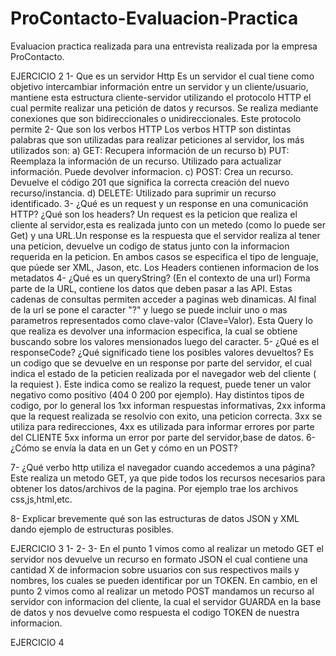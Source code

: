 # ProContacto-Evaluacion-Practica
Evaluacion practica realizada para una entrevista realizada por la empresa ProContacto.

EJERCICIO 2
1-	Que es un servidor Http
Es un servidor el cual tiene como objetivo intercambiar información entre un servidor y un cliente/usuario, mantiene esta estructura cliente-servidor utilizando el protocolo HTTP el cual permite realizar una petición de datos y recursos. Se realiza mediante conexiones que son bidireccionales o unidireccionales. Este protocolo permite
2-	Que son los verbos HTTP
Los verbos HTTP son distintas palabras que son utilizadas para realizar peticiones al servidor, los más utilizados son:
a)	GET: Recupera información de un recurso
b)	PUT: Reemplaza la información de un recurso. Utilizado para actualizar información. Puede devolver informacion.
c)	POST: Crea un recurso. Devuelve el código 201 que significa la correcta creación del nuevo recurso/instancia.
d)	DELETE: Utilizado para suprimir un recurso identificado.
3- ¿Qué es un request y un response en una comunicación HTTP? ¿Qué son los headers? 
Un request es la peticion que realiza el cliente al servidor,esta es realizada junto con un metedo (como lo puede ser Get) y una URL.Un response es la respuesta que el servidor realiza al tener una peticion, devuelve un codigo de status junto con la informacion requerida en la peticion. En ambos casos se especifica el tipo de lenguaje, que púede ser XML, Jason, etc.
Los Headers contienen informacion de los metadatos
4- ¿Qué es un queryString? (En el contexto de una url)
Forma parte de la URL, contiene los datos que deben pasar a las API. Estas cadenas de consultas permiten acceder a paginas web dinamicas. Al final de la url se pone el caracter "?" y luego se puede incluir uno o mas parametros representados como clave-valor (Clave=Valor). Esta Query lo que realiza es devolver una informacion especifica, la cual se obtiene buscando sobre los valores mensionados luego del caracter.
5- ¿Qué es el responseCode? ¿Qué significado tiene los posibles valores devueltos?
Es un codigo que se devuelve en un response por parte del servidor, el cual indica el estado de la peticien realizada por el navegador web del cliente ( la requiest ). Este indica como se realizo la request, puede tener un valor negativo como positivo (404 0 200 por ejemplo).
Hay distintos tipos de codigo, por lo general los 1xx informan respuestas informativas,
2xx informa que la request realizada se resolvio con exito, una peticion correcta.
3xx se utiliza para redirecciones,
4xx es utilizada para informar errores por parte del CLIENTE 
5xx informa un error por parte del servidor,base de datos.
6- ¿Cómo se envía la data en un Get y cómo en un POST?

7- ¿Qué verbo http utiliza el navegador cuando accedemos a una página?
Este realiza un metodo GET, ya que pide todos los recursos necesarios para obtener los datos/archivos de la pagina. Por ejemplo trae los archivos css,js,html,etc.

8- Explicar brevemente qué son las estructuras de datos JSON y XML dando ejemplo de estructuras posibles.


EJERCICIO 3
1-
2-
3- En el punto 1 vimos como al realizar un metodo GET el servidor nos devuelve un recurso en formato JSON el cual contiene una cantidad X de informacion sobre usuarios con sus respectivos mails y nombres, los cuales se pueden identificar por un TOKEN. En cambio, en el punto 2 vimos como al realizar un metodo POST mandamos un recurso al servidor con informacion del cliente, la cual el servidor GUARDA en la base de datos y nos devuelve como respuesta el codigo TOKEN de nuestra informacion.

EJERCICIO 4 
